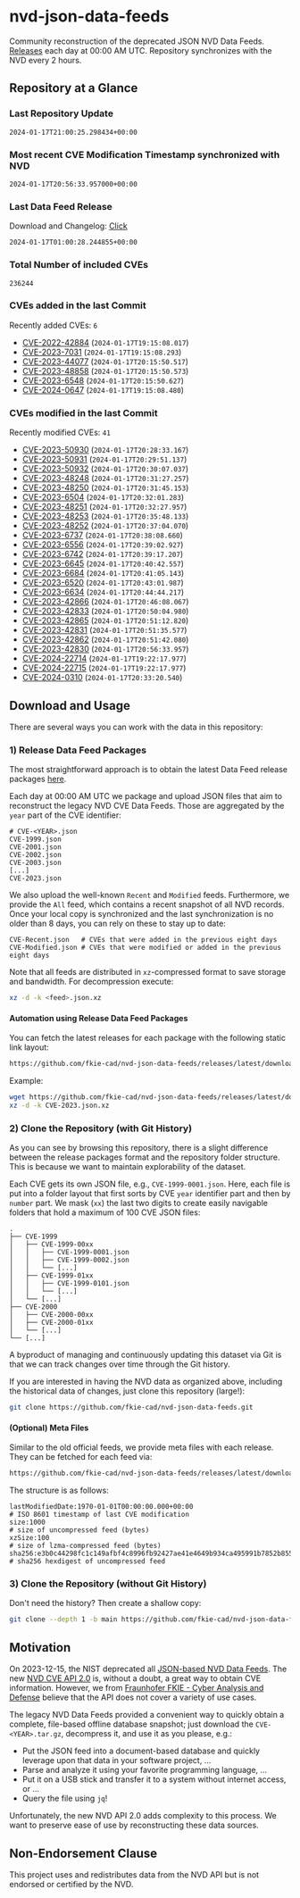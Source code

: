 # nvd-json-data-feeds

Community reconstruction of the deprecated JSON NVD Data Feeds. 
[Releases](https://github.com/fkie-cad/nvd-json-data-feeds/releases/latest) each day at 00:00 AM UTC.
Repository synchronizes with the NVD every 2 hours.

## Repository at a Glance

### Last Repository Update

```plain
2024-01-17T21:00:25.298434+00:00
```

### Most recent CVE Modification Timestamp synchronized with NVD

```plain
2024-01-17T20:56:33.957000+00:00
```

### Last Data Feed Release

Download and Changelog: [Click](https://github.com/fkie-cad/nvd-json-data-feeds/releases/latest)

```plain
2024-01-17T01:00:28.244855+00:00
```

### Total Number of included CVEs

```plain
236244
```

### CVEs added in the last Commit

Recently added CVEs: `6`

* [CVE-2022-42884](CVE-2022/CVE-2022-428xx/CVE-2022-42884.json) (`2024-01-17T19:15:08.017`)
* [CVE-2023-7031](CVE-2023/CVE-2023-70xx/CVE-2023-7031.json) (`2024-01-17T19:15:08.293`)
* [CVE-2023-44077](CVE-2023/CVE-2023-440xx/CVE-2023-44077.json) (`2024-01-17T20:15:50.517`)
* [CVE-2023-48858](CVE-2023/CVE-2023-488xx/CVE-2023-48858.json) (`2024-01-17T20:15:50.573`)
* [CVE-2023-6548](CVE-2023/CVE-2023-65xx/CVE-2023-6548.json) (`2024-01-17T20:15:50.627`)
* [CVE-2024-0647](CVE-2024/CVE-2024-06xx/CVE-2024-0647.json) (`2024-01-17T19:15:08.480`)


### CVEs modified in the last Commit

Recently modified CVEs: `41`

* [CVE-2023-50930](CVE-2023/CVE-2023-509xx/CVE-2023-50930.json) (`2024-01-17T20:28:33.167`)
* [CVE-2023-50931](CVE-2023/CVE-2023-509xx/CVE-2023-50931.json) (`2024-01-17T20:29:51.137`)
* [CVE-2023-50932](CVE-2023/CVE-2023-509xx/CVE-2023-50932.json) (`2024-01-17T20:30:07.037`)
* [CVE-2023-48248](CVE-2023/CVE-2023-482xx/CVE-2023-48248.json) (`2024-01-17T20:31:27.257`)
* [CVE-2023-48250](CVE-2023/CVE-2023-482xx/CVE-2023-48250.json) (`2024-01-17T20:31:45.153`)
* [CVE-2023-6504](CVE-2023/CVE-2023-65xx/CVE-2023-6504.json) (`2024-01-17T20:32:01.283`)
* [CVE-2023-48251](CVE-2023/CVE-2023-482xx/CVE-2023-48251.json) (`2024-01-17T20:32:27.957`)
* [CVE-2023-48253](CVE-2023/CVE-2023-482xx/CVE-2023-48253.json) (`2024-01-17T20:35:48.133`)
* [CVE-2023-48252](CVE-2023/CVE-2023-482xx/CVE-2023-48252.json) (`2024-01-17T20:37:04.070`)
* [CVE-2023-6737](CVE-2023/CVE-2023-67xx/CVE-2023-6737.json) (`2024-01-17T20:38:08.660`)
* [CVE-2023-6556](CVE-2023/CVE-2023-65xx/CVE-2023-6556.json) (`2024-01-17T20:39:02.927`)
* [CVE-2023-6742](CVE-2023/CVE-2023-67xx/CVE-2023-6742.json) (`2024-01-17T20:39:17.207`)
* [CVE-2023-6645](CVE-2023/CVE-2023-66xx/CVE-2023-6645.json) (`2024-01-17T20:40:42.557`)
* [CVE-2023-6684](CVE-2023/CVE-2023-66xx/CVE-2023-6684.json) (`2024-01-17T20:41:05.143`)
* [CVE-2023-6520](CVE-2023/CVE-2023-65xx/CVE-2023-6520.json) (`2024-01-17T20:43:01.987`)
* [CVE-2023-6634](CVE-2023/CVE-2023-66xx/CVE-2023-6634.json) (`2024-01-17T20:44:44.217`)
* [CVE-2023-42866](CVE-2023/CVE-2023-428xx/CVE-2023-42866.json) (`2024-01-17T20:46:08.067`)
* [CVE-2023-42833](CVE-2023/CVE-2023-428xx/CVE-2023-42833.json) (`2024-01-17T20:50:04.980`)
* [CVE-2023-42865](CVE-2023/CVE-2023-428xx/CVE-2023-42865.json) (`2024-01-17T20:51:12.820`)
* [CVE-2023-42831](CVE-2023/CVE-2023-428xx/CVE-2023-42831.json) (`2024-01-17T20:51:35.577`)
* [CVE-2023-42862](CVE-2023/CVE-2023-428xx/CVE-2023-42862.json) (`2024-01-17T20:51:42.080`)
* [CVE-2023-42830](CVE-2023/CVE-2023-428xx/CVE-2023-42830.json) (`2024-01-17T20:56:33.957`)
* [CVE-2024-22714](CVE-2024/CVE-2024-227xx/CVE-2024-22714.json) (`2024-01-17T19:22:17.977`)
* [CVE-2024-22715](CVE-2024/CVE-2024-227xx/CVE-2024-22715.json) (`2024-01-17T19:22:17.977`)
* [CVE-2024-0310](CVE-2024/CVE-2024-03xx/CVE-2024-0310.json) (`2024-01-17T20:33:20.540`)


## Download and Usage

There are several ways you can work with the data in this repository:

### 1) Release Data Feed Packages

The most straightforward approach is to obtain the latest Data Feed release packages [here](https://github.com/fkie-cad/nvd-json-data-feeds/releases/latest).

Each day at 00:00 AM UTC we package and upload JSON files that aim to reconstruct the legacy NVD CVE Data Feeds.
Those are aggregated by the `year` part of the CVE identifier:

```
# CVE-<YEAR>.json
CVE-1999.json
CVE-2001.json
CVE-2002.json
CVE-2003.json
[...]
CVE-2023.json
```

We also upload the well-known `Recent` and `Modified` feeds.
Furthermore, we provide the `All` feed, which contains a recent snapshot of all NVD records.
Once your local copy is synchronized and the last synchronization is no older than 8 days, you can rely on these to stay up to date:

```plain
CVE-Recent.json   # CVEs that were added in the previous eight days
CVE-Modified.json # CVEs that were modified or added in the previous eight days
```

Note that all feeds are distributed in `xz`-compressed format to save storage and bandwidth.
For decompression execute:

```sh
xz -d -k <feed>.json.xz
```


#### Automation using Release Data Feed Packages

You can fetch the latest releases for each package with the following static link layout:

```sh
https://github.com/fkie-cad/nvd-json-data-feeds/releases/latest/download/CVE-<YEAR>.json.xz
```

Example:

```sh
wget https://github.com/fkie-cad/nvd-json-data-feeds/releases/latest/download/CVE-2023.json.xz
xz -d -k CVE-2023.json.xz
```



### 2) Clone the Repository (with Git History)

As you can see by browsing this repository, there is a slight difference between the release packages format and the repository folder structure.
This is because we want to maintain explorability of the dataset.

Each CVE gets its own JSON file, e.g., `CVE-1999-0001.json`.
Here, each file is put into a folder layout that first sorts by CVE `year` identifier part and then by `number` part.
We mask (`xx`) the last two digits to create easily navigable folders that hold a maximum of 100 CVE JSON files:

```plain
.
├── CVE-1999
│   ├── CVE-1999-00xx
│   │   ├── CVE-1999-0001.json
│   │   ├── CVE-1999-0002.json
│   │   └── [...]
│   ├── CVE-1999-01xx
│   │   ├── CVE-1999-0101.json
│   │   └── [...]
│   └── [...]
├── CVE-2000
│   ├── CVE-2000-00xx
│   ├── CVE-2000-01xx
│   └── [...]
└── [...]
```

A byproduct of managing and continuously updating this dataset via Git is that we can track changes over time through the Git history.

If you are interested in having the NVD data as organized above, including the historical data of changes, just clone this repository (large!):

```sh
git clone https://github.com/fkie-cad/nvd-json-data-feeds.git
```

#### (Optional) Meta Files

Similar to the old official feeds, we provide meta files with each release. They can be fetched for each feed via:

```sh
https://github.com/fkie-cad/nvd-json-data-feeds/releases/latest/download/CVE-<YEAR>.meta
```

The structure is as follows:

```plain
lastModifiedDate:1970-01-01T00:00:00.000+00:00                          # ISO 8601 timestamp of last CVE modification
size:1000                                                               # size of uncompressed feed (bytes)
xzSize:100                                                              # size of lzma-compressed feed (bytes)
sha256:e3b0c44298fc1c149afbf4c8996fb92427ae41e4649b934ca495991b7852b855 # sha256 hexdigest of uncompressed feed
```


### 3) Clone the Repository (without Git History)

Don't need the history? Then create a shallow copy:

```sh
git clone --depth 1 -b main https://github.com/fkie-cad/nvd-json-data-feeds.git
```

## Motivation

On 2023-12-15, the NIST deprecated all [JSON-based NVD Data Feeds](https://nvd.nist.gov/vuln/data-feeds#divRetirementBanner-1).
The new [NVD CVE API 2.0](https://nvd.nist.gov/developers/vulnerabilities) is, without a doubt, a great way to obtain CVE information.
However, we from [Fraunhofer FKIE - Cyber Analysis and Defense](https://www.fkie.fraunhofer.de/en/departments/cad.html) believe that the API does not cover a variety of use cases.

The legacy NVD Data Feeds provided a convenient way to quickly obtain a complete, file-based offline database snapshot; just download the `CVE-<YEAR>.tar.gz`, decompress it, and use it as you please, e.g.:

* Put the JSON feed into a document-based database and quickly leverage upon that data in your software project, ...
* Parse and analyze it using your favorite programming language, ...
* Put it on a USB stick and transfer it to a system without internet access, or ...
* Query the file using `jq`!

Unfortunately, the new NVD API 2.0 adds complexity to this process.
We want to preserve ease of use by reconstructing these data sources.

## Non-Endorsement Clause

This project uses and redistributes data from the NVD API but is not endorsed or certified by the NVD.
